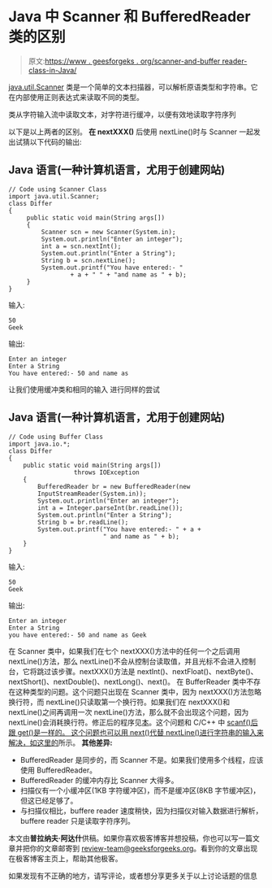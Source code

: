 # Java 中 Scanner 和 BufferedReader 类的区别

> 原文:[https://www . geesforgeks . org/scanner-and-buffer reader-class-in-Java/](https://www.geeksforgeeks.org/difference-between-scanner-and-bufferreader-class-in-java/)

[java.util.Scanner](https://www.geeksforgeeks.org/scanner-class-in-java/) 类是一个简单的文本扫描器，可以解析原语类型和字符串。它在内部使用正则表达式来读取不同的类型。

类从字符输入流中读取文本，对字符进行缓冲，以便有效地读取字符序列

以下是以上两者的区别。
**在 nextXXX()**
后使用 nextLine()时与 Scanner 一起发出试猜以下代码的输出:

## Java 语言(一种计算机语言，尤用于创建网站)

```
// Code using Scanner Class
import java.util.Scanner;
class Differ
{
     public static void main(String args[])
     {
         Scanner scn = new Scanner(System.in);
         System.out.println("Enter an integer");
         int a = scn.nextInt();
         System.out.println("Enter a String");
         String b = scn.nextLine();
         System.out.printf("You have entered:- "
                 + a + " " + "and name as " + b);
     }
}
```

输入:

```
50
Geek
```

输出:

```
Enter an integer
Enter a String
You have entered:- 50 and name as
```

让我们使用缓冲类和相同的输入
进行同样的尝试

## Java 语言(一种计算机语言，尤用于创建网站)

```
// Code using Buffer Class
import java.io.*;
class Differ
{
    public static void main(String args[])
                  throws IOException
    {
        BufferedReader br = new BufferedReader(new
        InputStreamReader(System.in));
        System.out.println("Enter an integer");
        int a = Integer.parseInt(br.readLine());
        System.out.println("Enter a String");
        String b = br.readLine();
        System.out.printf("You have entered:- " + a +
                          " and name as " + b);
    }
}
```

输入:

```
50
Geek
```

输出:

```
Enter an integer
Enter a String
you have entered:- 50 and name as Geek
```

在 Scanner 类中，如果我们在七个 nextXXX()方法中的任何一个之后调用 nextLine()方法，那么 nextLine()不会从控制台读取值，并且光标不会进入控制台，它将跳过该步骤。nextXXX()方法是 nextInt()、nextFloat()、nextByte()、nextShort()、nextDouble()、nextLong()、next()。
在 BufferReader 类中不存在这种类型的问题。这个问题只出现在 Scanner 类中，因为 nextXXX()方法忽略换行符，而 nextLine()只读取第一个换行符。如果我们在 nextXXX()和 nextLine()之间再调用一次 nextLine()方法，那么就不会出现这个问题，因为 nextLine()会消耗换行符。修正后的程序见[本](https://ide.geeksforgeeks.org/CErAhD)。这个问题和 C/C++ 中 [scanf()后跟 get()是一样的。
这个问题也可以用 next()代替 nextLine()进行字符串的输入来解决，如这里的](https://www.geeksforgeeks.org/problem-with-scanf-when-there-is-fgetsgetsscanf-after-it/)所示。
**其他差异:**

*   BufferedReader 是同步的，而 Scanner 不是。如果我们使用多个线程，应该使用 BufferedReader。
*   BufferedReader 的缓冲内存比 Scanner 大得多。
*   扫描仪有一个小缓冲区(1KB 字符缓冲区)，而不是缓冲区(8KB 字节缓冲区)，但这已经足够了。
*   与扫描仪相比，buffere reader 速度稍快，因为扫描仪对输入数据进行解析，buffere reader 只是读取字符序列。

本文由**普拉纳夫·阿达什**供稿。如果你喜欢极客博客并想投稿，你也可以写一篇文章并把你的文章邮寄到 review-team@geeksforgeeks.org。看到你的文章出现在极客博客主页上，帮助其他极客。

如果发现有不正确的地方，请写评论，或者想分享更多关于以上讨论话题的信息